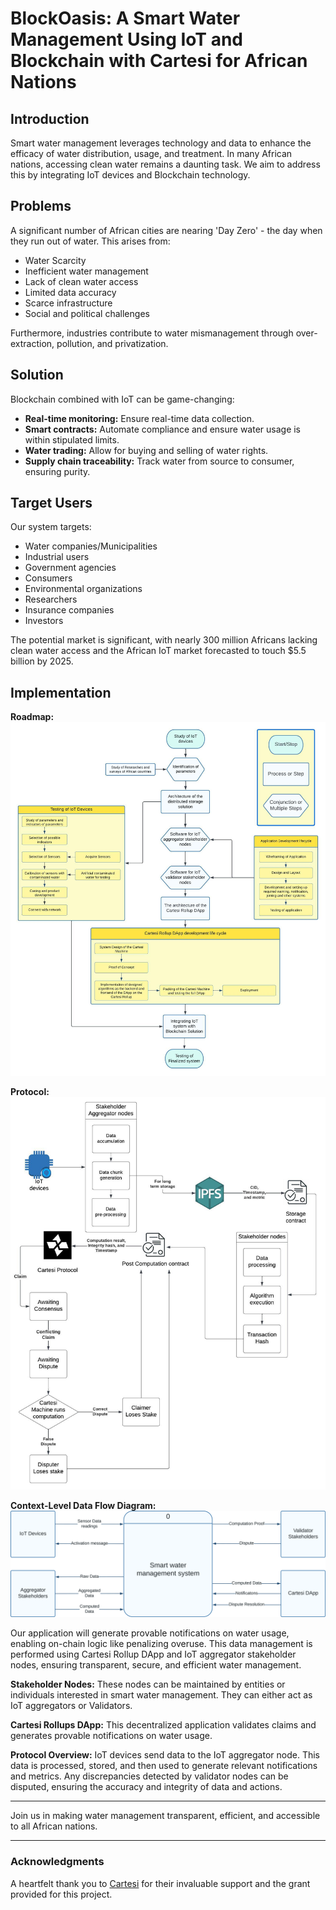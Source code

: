 # BlockOasis: A Smart Water Management Using IoT and Blockchain with Cartesi for African Nations

## Introduction
Smart water management leverages technology and data to enhance the efficacy of water distribution, usage, and treatment. In many African nations, accessing clean water remains a daunting task. We aim to address this by integrating IoT devices and Blockchain technology.

## Problems
A significant number of African cities are nearing 'Day Zero' - the day when they run out of water. This arises from:
- Water Scarcity
- Inefficient water management
- Lack of clean water access
- Limited data accuracy
- Scarce infrastructure
- Social and political challenges

Furthermore, industries contribute to water mismanagement through over-extraction, pollution, and privatization.

## Solution
Blockchain combined with IoT can be game-changing:

- **Real-time monitoring:** Ensure real-time data collection.
- **Smart contracts:** Automate compliance and ensure water usage is within stipulated limits.
- **Water trading:** Allow for buying and selling of water rights.
- **Supply chain traceability:** Track water from source to consumer, ensuring purity.

## Target Users
Our system targets:
- Water companies/Municipalities
- Industrial users
- Government agencies
- Consumers
- Environmental organizations
- Researchers
- Insurance companies
- Investors

The potential market is significant, with nearly 300 million Africans lacking clean water access and the African IoT market forecasted to touch $5.5 billion by 2025.

## Implementation

**Roadmap:** 
![Roadmap](https://github.com/BlockOasis/dataFlowDiagrams/blob/main/roadmap.png)

**Protocol:** 
![Protocol](https://github.com/BlockOasis/dataFlowDiagrams/blob/main/protocol.png)

**Context-Level Data Flow Diagram:**
![Protocol](https://github.com/BlockOasis/dataFlowDiagrams/blob/main/context-level-data-flow-diagram.svg)

Our application will generate provable notifications on water usage, enabling on-chain logic like penalizing overuse. This data management is performed using Cartesi Rollup DApp and IoT aggregator stakeholder nodes, ensuring transparent, secure, and efficient water management.

**Stakeholder Nodes:** These nodes can be maintained by entities or individuals interested in smart water management. They can either act as IoT aggregators or Validators.

**Cartesi Rollups DApp:** This decentralized application validates claims and generates provable notifications on water usage.

**Protocol Overview:** IoT devices send data to the IoT aggregator node. This data is processed, stored, and then used to generate relevant notifications and metrics. Any discrepancies detected by validator nodes can be disputed, ensuring the accuracy and integrity of data and actions.

---

Join us in making water management transparent, efficient, and accessible to all African nations.

---

### Acknowledgments
A heartfelt thank you to [Cartesi](https://www.cartesi.io/) for their invaluable support and the grant provided for this project.
